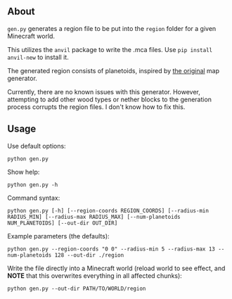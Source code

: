## About

`gen.py` generates a region file to be put into the `region` folder for a given Minecraft world.

This utilizes the `anvil` package to write the .mca files.  Use `pip install anvil-new` to install it.

The generated region consists of planetoids, inspired by [the original](https://www.minecraftforum.net/forums/mapping-and-modding-java-edition/minecraft-tools/1260575-new-map-generator-planetoids-v1-75-now-up) map generator.

Currently, there are no known issues with this generator.  However, attempting to add other wood types or nether blocks to the generation process corrupts the region files.  I don't know how to fix this.

## Usage

Use default options:
```console
python gen.py
```

Show help:
```console
python gen.py -h
```

Command syntax:
```console
python gen.py [-h] [--region-coords REGION_COORDS] [--radius-min RADIUS_MIN] [--radius-max RADIUS_MAX] [--num-planetoids NUM_PLANETOIDS] [--out-dir OUT_DIR]
```

Example parameters (the defaults):
```console
python gen.py --region-coords "0 0" --radius-min 5 --radius-max 13 --num-planetoids 128 --out-dir ./region
```

Write the file directly into a Minecraft world (reload world to see effect, and **NOTE** that this overwrites everything in all affected chunks):
```console
python gen.py --out-dir PATH/TO/WORLD/region
```
